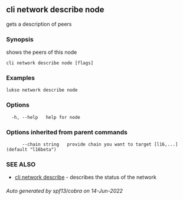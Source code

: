 ## cli network describe node

gets a description of peers

### Synopsis

shows the peers of this node

```
cli network describe node [flags]
```

### Examples

```
lukso network describe node
```

### Options

```
  -h, --help   help for node
```

### Options inherited from parent commands

```
      --chain string   provide chain you want to target [l16,...] (default "l16beta")
```

### SEE ALSO

* [cli network describe](cli_network_describe.md)	 - describes the status of the network

###### Auto generated by spf13/cobra on 14-Jun-2022
